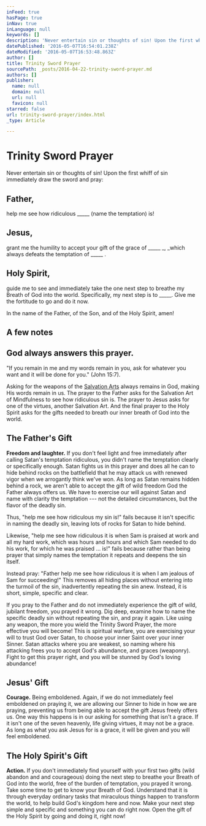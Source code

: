 ```yaml
---
inFeed: true
hasPage: true
inNav: true
inLanguage: null
keywords: []
description: 'Never entertain sin or thoughts of sin! Upon the first whiff of sin immediately draw the sword and pray:'
datePublished: '2016-05-07T16:54:01.238Z'
dateModified: '2016-05-07T16:53:48.863Z'
author: []
title: Trinity Sword Prayer
sourcePath: _posts/2016-04-22-trinity-sword-prayer.md
authors: []
publisher:
  name: null
  domain: null
  url: null
  favicon: null
starred: false
url: trinity-sword-prayer/index.html
_type: Article

---
```

# Trinity Sword Prayer

Never entertain sin or thoughts of sin! Upon the first whiff of sin immediately draw the sword and pray:

## Father,

help me see how ridiculous \_\_\_\_\_ (name the temptation) is!

## Jesus,

grant me the humility to accept your gift of the grace of \_\_\_\_\_ _, _which always defeats the temptation of \_\_\_\_\_ . 

## Holy Spirit,

guide me to see and immediately take the one next step to breathe my Breath of God into the world. Specifically, my next step is to \_\_\_\_\_. Give me the fortitude to go and do it now.

In the name of the Father, of the Son, and of the Holy Spirit, amen!

## A few notes

## God always answers this prayer.

"If you remain in me and my words remain in you, ask for whatever you want and it will be done for you." (John 15:7).

Asking for the weapons of the [Salvation Arts][0] always remains in God, making His words remain in us. The prayer to the Father asks for the Salvation Art of Mindfulness to see how ridiculous sin is. The prayer to Jesus asks for one of the virtues, another Salvation Art. And the final prayer to the Holy Spirit asks for the gifts needed to breath our inner breath of God into the world.

## The Father's Gift

**Freedom and laughter.** If you don't feel light and free immediately after calling Satan's temptation ridiculous, you didn't name the temptation clearly or specifically enough. Satan fights us in this prayer and does all he can to hide behind rocks on the battlefield that he may attack us with renewed vigor when we arrogantly think we've won. As long as Satan remains hidden behind a rock, we aren't able to accept the gift of wild freedom God the Father always offers us. We have to exercise our will against Satan and name with clarity the temptation --- not the detailed circumstances, but the flavor of the deadly sin.

Thus, "help me see how ridiculous my sin is!" fails because it isn't specific in naming the deadly sin, leaving lots of rocks for Satan to hide behind.

Likewise, "help me see how ridiculous it is when Sam is praised at work and all my hard work, which was hours and hours and which Sam needed to do his work, for which he was praised ... is!" fails because rather than being prayer that simply names the temptation it repeats and deepens the sin itself.

Instead pray: "Father help me see how ridiculous it is when I am jealous of Sam for succeeding!" This removes all hiding places without entering into the turmoil of the sin, inadvertently repeating the sin anew. Instead, it is short, simple, specific and clear.

If you pray to the Father and do not immediately experience the gift of wild, jubilant freedom, you prayed it wrong. Dig deep, examine how to name the specific deadly sin without repeating the sin, and pray it again. Like using any weapon, the more you wield the Trinity Sword Prayer, the more effective you will become! This is spiritual warfare, you are exercising your will to trust God over Satan, to choose your inner Saint over your inner Sinner. Satan attacks where you are weakest, so naming where his attacking frees you to accept God's abundance, and graces (weaponry). Fight to get this prayer right, and you will be stunned by God's loving abundance!

## Jesus' Gift

**Courage.** Being emboldened. Again, if we do not immediately feel emboldened on praying it, we are allowing our Sinner to hide in how we are praying, preventing us from being able to accept the gift Jesus freely offers us. One way this happens is in our asking for something that isn't a grace. If it isn't one of the seven heavenly, life giving virtues, it may not be a grace. As long as what you ask Jesus for is a grace, it will be given and you will feel emboldened.

## The Holy Spirit's Gift

**Action.** If you don't immediately find yourself with your first two gifts (wild abandon and and courageous) doing the next step to breathe your Breath of God into the world, free of the burden of temptation, you prayed it wrong. Take some time to get to know your Breath of God. Understand that it is through everyday ordinary tasks that miraculous things happen to transform the world, to help build God's kingdom here and now. Make your next step simple and specific and something you can do right now. Open the gift of the Holy Spirit by going and doing it, right now!

[0]: http://ourholyconception.org/budding-branches/